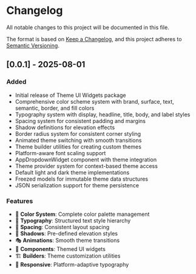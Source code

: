 # Changelog

All notable changes to this project will be documented in this file.

The format is based on [Keep a Changelog](https://keepachangelog.com/en/1.0.0/),
and this project adheres to [Semantic Versioning](https://semver.org/spec/v2.0.0.html).

## [0.0.1] - 2025-08-01

### Added
- Initial release of Theme UI Widgets package
- Comprehensive color scheme system with brand, surface, text, semantic, border, and fill colors
- Typography system with display, headline, title, body, and label styles
- Spacing system for consistent padding and margins
- Shadow definitions for elevation effects
- Border radius system for consistent corner styling
- Animated theme switching with smooth transitions
- Theme builder utilities for creating custom themes
- Platform-aware font scaling support
- AppDropdownWidget component with theme integration
- Theme provider system for context-based theme access
- Default light and dark theme implementations
- Freezed models for immutable theme data structures
- JSON serialization support for theme persistence

### Features
- 🎨 **Color System**: Complete color palette management
- 📝 **Typography**: Structured text style hierarchy
- 📏 **Spacing**: Consistent layout spacing
- 🌟 **Shadows**: Pre-defined elevation styles
- 🎭 **Animations**: Smooth theme transitions
- 🧩 **Components**: Themed UI widgets
- 🏗️ **Builders**: Theme customization utilities
- 📱 **Responsive**: Platform-adaptive typography
